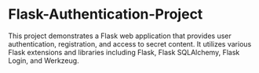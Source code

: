 # Flask-Authentication-Project
This project demonstrates a Flask web application that provides user authentication, registration, and access to secret content. It utilizes various Flask extensions and libraries including Flask, Flask SQLAlchemy, Flask Login, and Werkzeug.
